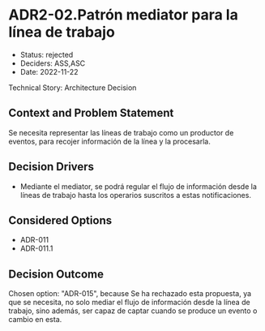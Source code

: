 # ADR2-02.Patrón mediator para la línea de trabajo

* Status: rejected
* Deciders: ASS,ASC
* Date: 2022-11-22

Technical Story: Architecture Decision

## Context and Problem Statement

Se necesita representar las líneas de trabajo como un productor de eventos, para recojer información de la línea y la procesarla.

## Decision Drivers

* Mediante el mediator, se podrá regular el flujo de información desde la líneas de trabajo hasta los operarios suscritos a estas notificaciones.

## Considered Options

* ADR-011
* ADR-011.1

## Decision Outcome

Chosen option: "ADR-015", because Se ha rechazado esta propuesta, ya que se necesita, no solo mediar el flujo de información desde la línea de trabajo, sino además, ser capaz de captar cuando se produce un evento o cambio en esta.
